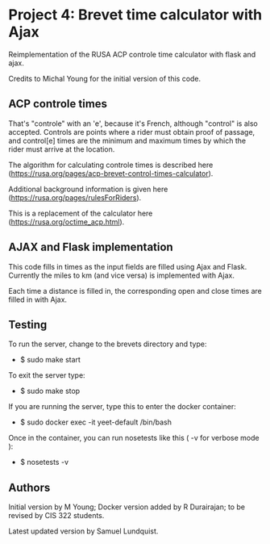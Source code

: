 # Project 4: Brevet time calculator with Ajax

Reimplementation of the RUSA ACP controle time calculator with flask and ajax.

Credits to Michal Young for the initial version of this code.

## ACP controle times

That's "controle" with an 'e', because it's French, although "control" is also accepted. Controls are points where a rider must obtain proof of passage, and control[e] times are the minimum and maximum times by which the rider must arrive at the location.   

The algorithm for calculating controle times is described here (https://rusa.org/pages/acp-brevet-control-times-calculator). 

Additional background information is given here (https://rusa.org/pages/rulesForRiders).  

This is a replacement of the calculator here (https://rusa.org/octime_acp.html).

## AJAX and Flask implementation

This code fills in times as the input fields are filled using Ajax and Flask. Currently the miles to km (and vice versa) is implemented with Ajax.

Each time a distance is filled in, the corresponding open and close times are filled in with Ajax.

## Testing

To run the server, change to the brevets directory and type:

- $ sudo make start

To exit the server type:

- $ sudo make stop

If you are running the server, type this to enter the docker container:

- $ sudo docker exec -it yeet-default /bin/bash

Once in the container, you can run nosetests like this ( -v for verbose mode ):

- $ nosetests -v

## Authors

Initial version by M Young; Docker version added by R Durairajan; to be revised by CIS 322 students.

Latest updated version by Samuel Lundquist.